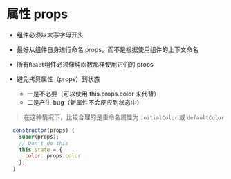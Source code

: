 # 属性 props

- 组件必须以大写字母开头
- 最好从组件自身进行命名 props，而不是根据使用组件的上下文命名
- 所有`React`组件必须像纯函数那样使用它们的 props

- 避免拷贝属性（props）到状态
  - 一是不必要（可以使用 this.props.color 来代替）
  - 二是产生 bug（新属性不会反应到状态中）

> 在这种情况下，比较合理的是重命名属性为 `initialColor` 或 `defaultColor`

```javascript
  constructor(props) {
    super(props);
    // Don't do this
    this.state = {
      color: props.color
    };
  }
```
